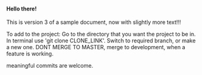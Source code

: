 #### Hello there!

This is version 3 of a sample document, now with slightly more text!!!

To add to the project:
Go to the directory that you want the project to be in.
In terminal use 'git clone CLONE_LINK'.
Switch to required branch, or make a new one.  DONT MERGE TO MASTER, merge to development, when a feature is working.

meaningful commits are welcome.

